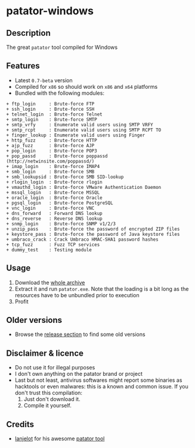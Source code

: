 patator-windows
=================

Description
-----------
The great `patator` tool compiled for Windows


Features
--------
* Latest `0.7-beta` version
* Compiled for `x86` so should work on `x86` and `x64` platforms
* Bundled with the following modules:
```
+ ftp_login     : Brute-force FTP
+ ssh_login     : Brute-force SSH
+ telnet_login  : Brute-force Telnet
+ smtp_login    : Brute-force SMTP
+ smtp_vrfy     : Enumerate valid users using SMTP VRFY
+ smtp_rcpt     : Enumerate valid users using SMTP RCPT TO
+ finger_lookup : Enumerate valid users using Finger
+ http_fuzz     : Brute-force HTTP
+ ajp_fuzz      : Brute-force AJP
+ pop_login     : Brute-force POP3
+ pop_passd     : Brute-force poppassd (http://netwinsite.com/poppassd/)
+ imap_login    : Brute-force IMAP4
+ smb_login     : Brute-force SMB
+ smb_lookupsid : Brute-force SMB SID-lookup
+ rlogin_login  : Brute-force rlogin
+ vmauthd_login : Brute-force VMware Authentication Daemon
+ mssql_login   : Brute-force MSSQL
+ oracle_login  : Brute-force Oracle
+ pgsql_login   : Brute-force PostgreSQL
+ vnc_login     : Brute-force VNC
+ dns_forward   : Forward DNS lookup
+ dns_reverse   : Reverse DNS lookup
+ snmp_login    : Brute-force SNMP v1/2/3
+ unzip_pass    : Brute-force the password of encrypted ZIP files
+ keystore_pass : Brute-force the password of Java keystore files
+ umbraco_crack : Crack Umbraco HMAC-SHA1 password hashes
+ tcp_fuzz      : Fuzz TCP services
+ dummy_test    : Testing module
```


Usage
-----
1. Download the [whole archive](https://github.com/maaaaz/patator-windows/archive/master.zip)
2. Extract it and run `patator.exe`. Note that the loading is a bit long as the resources have to be unbundled prior to execution
3. Profit


Older versions
--------------
* Browse the [release section](https://github.com/maaaaz/patator-windows/releases) to find some old versions


Disclaimer & licence 
---------------------
* Do not use it for illegal purposes
* I don't own anything on the patator brand or project
* Last but not least, antivirus softwares might report some binaries as hacktools or even malwares: this is a known and common issue. If you don't trust this compilation: 
  1. Just don't download it.
  2. Compile it yourself.


Credits
-------
* [lanjelot](https://github.com/lanjelot) for his awesome [patator tool](https://github.com/lanjelot/patator)